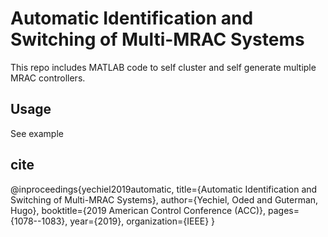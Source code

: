 # Automatic Identification and Switching of Multi-MRAC Systems

This repo includes MATLAB code to self cluster and self generate multiple MRAC controllers.

## Usage
See example



## cite
@inproceedings{yechiel2019automatic,
  title={Automatic Identification and Switching of Multi-MRAC Systems},
  author={Yechiel, Oded and Guterman, Hugo},
  booktitle={2019 American Control Conference (ACC)},
  pages={1078--1083},
  year={2019},
  organization={IEEE}
}

